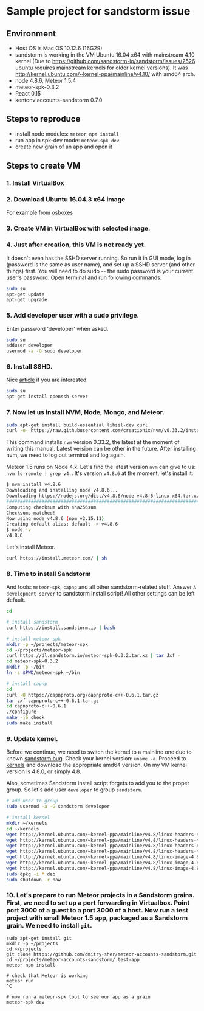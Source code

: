 # Sample project for sandstorm issue

## Environment

 - Host OS is Mac OS 10.12.6 (16G29)
 - sandstorm is working in the VM Ubuntu 16.04 x64 with mainstream 4.10 kernel (Due to https://github.com/sandstorm-io/sandstorm/issues/2526 ubuntu requires mainstream kernels for older kernel versions). It was http://kernel.ubuntu.com/~kernel-ppa/mainline/v4.10/ with amd64 arch.
 - node 4.8.6, Meteor 1.5.4
 - meteor-spk-0.3.2
 - React 0.15
 - kentonv:accounts-sandstorm 0.7.0

## Steps to reproduce

 - install node modules: `meteor npm install`
 - run app in spk-dev mode: `meteor-spk dev`
 - create new grain of an app and open it

## Steps to create VM

### 1. Install VirtualBox

### 2. Download Ubuntu 16.04.3 x64 image
For example from [osboxes](http://www.osboxes.org/ubuntu/)

### 3. Create VM in VirtualBox with selected image.

### 4. Just after creation, this VM is not ready yet.
It doesn't even has the SSHD server running. So run it in GUI mode, log in (password is the same as user name), and set up a SSHD server (and other things) first. You will need to do sudo -- the sudo password is your current user's password. Open terminal and run following commands:
```bash
sudo su
apt-get update
apt-get upgrade
```

### 5. Add developer user with a sudo privilege.
Enter password 'developer' when asked.
```bash
sudo su
adduser developer
usermod -a -G sudo developer
```

### 6. Install SSHD.
Nice [article](https://help.ubuntu.com/community/SSH/OpenSSH/Configuring) if you are interested.
```bash
sudo su
apt-get install openssh-server
```

### 7. Now let us install NVM, Node, Mongo, and Meteor.
```bash
sudo apt-get install build-essential libssl-dev curl
curl -o- https://raw.githubusercontent.com/creationix/nvm/v0.33.2/install.sh | bash
```
This command installs `nvm` version 0.33.2, the latest at the moment of writing this manual. Latest version can be other in the future. After installing nvm, we need to log out terminal and log again.

Meteor 1.5 runs on Node 4.x. Let's find the latest version `nvm` can give to us: `nvm ls-remote | grep v4.`. It's version `v4.8.6` at the moment, let's install it:
```bash
$ nvm install v4.8.6
Downloading and installing node v4.8.6...
Downloading https://nodejs.org/dist/v4.8.6/node-v4.8.6-linux-x64.tar.xz...
######################################################################## 100.0%
Computing checksum with sha256sum
Checksums matched!
Now using node v4.8.6 (npm v2.15.11)
Creating default alias: default -> v4.8.6
$ node -v
v4.8.6
```

Let's install Meteor.
```bash
curl https://install.meteor.com/ | sh
```

### 8. Time to install Sandstorm
And tools: `meteor-spk`, `capnp` and all other sandstorm-related stuff. Answer `A development server` to sandstorm install script! All other settings can be left default.
```bash
cd

# install sandstorm
curl https://install.sandstorm.io | bash

# install meteor-spk
mkdir -p ~/projects/meteor-spk
cd ~/projects/meteor-spk
curl https://dl.sandstorm.io/meteor-spk-0.3.2.tar.xz | tar Jxf -
cd meteor-spk-0.3.2
mkdir -p ~/bin
ln -s $PWD/meteor-spk ~/bin

# install capnp
cd
curl -O https://capnproto.org/capnproto-c++-0.6.1.tar.gz
tar zxf capnproto-c++-0.6.1.tar.gz
cd capnproto-c++-0.6.1
./configure
make -j6 check
sudo make install
```

### 9. Update kernel.
Before we continue, we need to switch the kernel to a mainline one due to known [sandstorm bug](https://github.com/sandstorm-io/sandstorm/issues/2526). Check your kernel version: `uname -a`. Proceed to [kernels](http://kernel.ubuntu.com/~kernel-ppa/mainline/?C=N;O=D) and download the appropriate amd64 version. On my VM kernel version is 4.8.0, or simply 4.8.

Also, sometimes Sandstorm install script forgets to add you to the proper group. So let's add user `developer` to group `sandstorm`.
```bash
# add user to group
sudo usermod -a -G sandstorm developer

# install kernel
mkdir ~/kernels
cd ~/kernels
wget http://kernel.ubuntu.com/~kernel-ppa/mainline/v4.8/linux-headers-4.8.0-040800_4.8.0-040800.201610022031_all.deb
wget http://kernel.ubuntu.com/~kernel-ppa/mainline/v4.8/linux-headers-4.8.0-040800-cloud_4.8.0-040800.201610022031_amd64.deb
wget http://kernel.ubuntu.com/~kernel-ppa/mainline/v4.8/linux-headers-4.8.0-040800-generic_4.8.0-040800.201610022031_amd64.deb
wget http://kernel.ubuntu.com/~kernel-ppa/mainline/v4.8/linux-headers-4.8.0-040800-lowlatency_4.8.0-040800.201610022031_amd64.deb
wget http://kernel.ubuntu.com/~kernel-ppa/mainline/v4.8/linux-image-4.8.0-040800-cloud_4.8.0-040800.201610022031_amd64.deb
wget http://kernel.ubuntu.com/~kernel-ppa/mainline/v4.8/linux-image-4.8.0-040800-generic_4.8.0-040800.201610022031_amd64.deb
wget http://kernel.ubuntu.com/~kernel-ppa/mainline/v4.8/linux-image-4.8.0-040800-lowlatency_4.8.0-040800.201610022031_amd64.deb
sudo dpkg -i *.deb
sudo shutdown -r now
```

### 10. Let's prepare to run Meteor projects in a Sandstorm grains. First, we need to set up a port forwarding in Virtualbox. Point port 3000 of a guest to a port 3000 of a host. Now run a test project with small Meteor 1.5 app, packaged as a Sandstorm grain. We need to install `git`.
```
sudo apt-get install git
mkdir -p ~/projects
cd ~/projects
git clone https://github.com/dmitry-sher/meteor-accounts-sandstorm.git
cd ~/projects/meteor-accounts-sandstorm/.test-app
meteor npm install

# check that Meteor is working
meteor run
^C

# now run a meteor-spk tool to see our app as a grain
meteor-spk dev
```